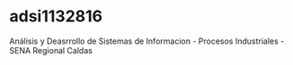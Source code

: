 # adsi1132816
Análisis y Deasrrollo de Sistemas de Informacion - Procesos Industriales - SENA Regional Caldas
